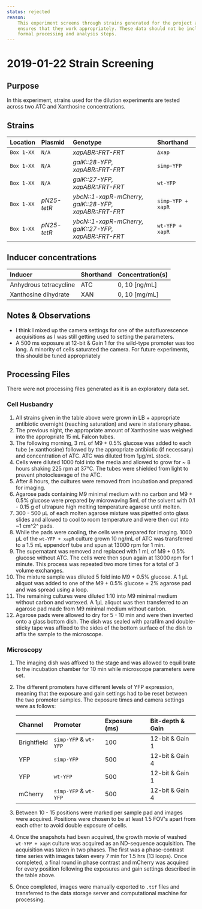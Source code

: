 ```yaml
---
status: rejected
reason:
    This experiment screens through strains generated for the project and
    ensures that they work appropriately. These data should not be included into the
    formal processing and analysis steps.
---
```


# 2019-01-22 Strain Screening

## Purpose 
In this experiment, strains used for the dilution experiments are tested across
two ATC and Xanthosine concentrations.

## Strains

| **Location** | **Plasmid** | **Genotype** | **Shorthand** |
|:--| :--| :--| :--| 
|`Box 1-XX`| `N/A`| *xapABR::FRT-FRT* | `∆xap`|
|`Box 1-XX`| `N/A`| *galK::28-YFP, xapABR::FRT-FRT* |`simp-YFP`|
|`Box 1-XX`| `N/A`| *galK::27-YFP, xapABR::FRT-FRT* | `wt-YFP`|
|`Box 1-XX`| *pN25-tetR*| *ybcN::1-xapR-mCherry, galK::28-YFP, xapABR::FRT-FRT*| `simp-YFP + xapR`|
|`Box 1-XX`| *pN25-tetR*| *ybcN::1-xapR-mCherry, galK::27-YFP, xapABR::FRT-FRT*| `wt-YFP + xapR`|

## Inducer concentrations
| **Inducer** | **Shorthand**| **Concentration(s)** |
|:--|:--| :--|
| Anhydrous tetracycline| ATC| 0, 10 \[ng/mL\]|
| Xanthosine dihydrate | XAN | 0, 10 \[mg/mL\]|

## Notes & Observations
* I think I mixed up the camera settings for one of the autofluorescence
  acquisitions as I was still getting used to setting the parameters.
* A 500 ms exposure at 12-bit & Gain 1 for the wild-type promoter was too long.
  A minority of cells saturated the camera. For future experiments, this should
  be tuned appropriately

## Processing Files

There were not processing files generated as it is an exploratory data set. 

### Cell Husbandry
1. All strains given in the table above were grown in LB + appropriate
   antibiotic overnight (reaching saturation) and were in stationary phase. 
2. The previous night, the appropriate amount of Xanthosine was weighed into the
  appropriate 15 mL Falcon tubes.
3. The following morning, 3 mL of M9 + 0.5% glucose was added to each tube (±
   xanthosine) followed by the appropriate antibiotic (if necessary) and
   concentration of ATC. ATC was diluted from 1µg/mL stock. 
4. Cells were diluted 1000 fold into the media and allowed to grow for ~ 8 hours
   shaking 225 rpm at 37°C. The tubes were shielded from light to prevent
   photocleavage of the ATC. 
5. After 8 hours, the cultures were removed from incubation and prepared for
   imaging. 
6. Agarose pads containing M9 minimal medium with no carbon and M9 + 0.5%
   glucose were prepared by microwaving 5mL of the solvent with 0.1 - 0.15 g of
   ultrapure high melting temperature agarose until molten. 
7. 300 - 500 µL of each molten agarose mixture was pipetted onto glass slides
   and allowed to cool to room temperature and were then cut into ~1 cm^2^ pads. 
8. While the pads were cooling, the cells were prepared for imaging. 1000 µL of
   the `wt-YFP + xapR` culture grown 10 ng/mL of ATC was transferred to a 1.5 mL
   eppendorf tube and spun at 13000 rpm for 1 min. 
9. The supernatant was removed and replaced with 1 mL of M9 + 0.5% glucose
   without ATC. The cells were then spun again at 13000 rpm for 1 minute. This
   process was repeated two more times for a total of 3 volume exchanges. 
10. The mixture sample was diluted 5 fold into M9 + 0.5% glucose. A 1 µL aliquot
    was added to one of the M9 + 0.5% glucose + 2% agarose pad and was spread
    using a loop.
11. The remaining cultures were diluted 1:10 into M9 minimal medium without
    carbon and vortexed. A 1µL aliquot was then transferred to an agarose pad
    made from M9 minimal medium without carbon. 
12. Agarose pads were allowed to dry for 5 - 10 min and were then inverted onto
    a glass bottom dish. The dish was sealed with parafilm and double-sticky
    tape was affixed to the sides of the bottom surface of the dish to affix the
    sample to the microscope.

### Microscopy 
1. The imaging dish was affixed to the stage and was allowed to equilibrate to
   the incubation chamber for 10 min while microscope parameters were set. 
2. The different promoters have different levels of YFP expression, meaning that
   the exposure and gain settings had to be reset between the two promoter
   samples. The exposure times and camera settings were as follows:

   | **Channel** | **Promoter** |**Exposure (ms)** | **Bit-depth & Gain**|
   |:--|:--|:--| :--|
   |Brightfield | `simp-YFP` & `wt-YFP`| 100 | 12-bit & Gain 1|
   |YFP | `simp-YFP` | 500 | 12-bit & Gain 4 |
   | YFP | `wt-YFP` | 500 | 12-bit & Gain 1 |
   |mCherry | `simp-YFP` & `wt-YFP` | 500 | 12-bit & Gain 4|

3. Between 10 - 15 positions were marked per sample pad and images were
   acquired. Positions were chosen to be at least 1.5 FOV's apart from each
   other to avoid double exposure of cells. 

4. Once the snapshots had been acquired, the growth movie of washed
   `wt-YFP + xapR` culture was acquired as an ND-sequence acquisition. The
   acquisition was taken in two phases. The first was a phase-contrast time
   series with images taken every 7 min for 1.5 hrs (13 loops). Once completed, 
   a final round in phase contrast and mCherry was acquired for every position
   following the exposures and gain settings described in the table above.
5. Once completed, images were manually exported to `.tif` files and transferred
   to the data storage server and computational machine for processing.  